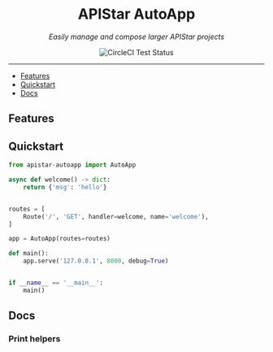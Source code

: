 
<p align='center'>
    <H1 align='center'> APIStar AutoApp </H1>
</p>

<p align='center'>
    <em>Easily manage and compose larger APIStar projects</em>
</p>

<p align='center'>
    <img alt='CircleCI Test Status' src='https://circleci.com/gh/jeffbuttars/apistar-autoapp.svg?style=shield&circle-token=dab68c7748dee073e7176628ab35652fd5c7cae6' />
</p>


---


* [Features](#features)
* [Quickstart](#quickstart)
* [Docs](#docs)


## Features


## Quickstart

```python
from apistar-autoapp import AutoApp

async def welcome() -> dict:
    return {'msg': 'hello'}


routes = [
    Route('/', 'GET', handler=welcome, name='welcome'),
]

app = AutoApp(routes=routes)

def main():
    app.serve('127.0.0.1', 8000, debug=True)


if __name__ == '__main__':
    main()
```


## Docs


### Print helpers
